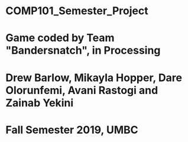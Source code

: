 # COMP101_Semester_Project
# Game coded by Team "Bandersnatch", in Processing
# Drew Barlow, Mikayla Hopper, Dare Olorunfemi, Avani Rastogi and Zainab Yekini
# Fall Semester 2019, UMBC
